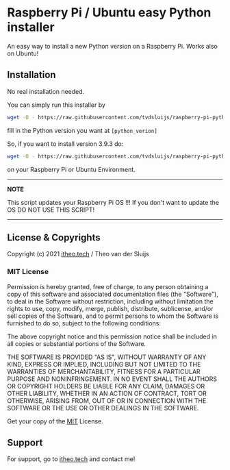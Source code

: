 
# Raspberry Pi / Ubuntu easy Python installer

An easy way to install a new Python version on a Raspberry Pi. Works also on Ubuntu!

## Installation

No real installation needed.

You can simply run this installer by

```bash
wget -O - https://raw.githubusercontent.com/tvdsluijs/raspberry-pi-python-sh-installer/main//python[python_verion].sh | sudo bash
```

fill in the Python version you want at `[python_verion]`

So, if you want to install version 3.9.3 do:

```bash
wget -O - https://raw.githubusercontent.com/tvdsluijs/raspberry-pi-python-sh-installer/main//python3.9.3.sh | sudo bash
```
on your Raspberry Pi or Ubuntu Environment.

---
**NOTE**

This script updates your Raspberry Pi OS !!! If you don't want to update the OS DO NOT USE THIS SCRIPT!

---

## License & Copyrights

Copyright (c) 2021 [itheo.tech](https://itheo.tech/) / Theo van der Sluijs



### MIT License
Permission is hereby granted, free of charge, to any person obtaining a copy
of this software and associated documentation files (the "Software"), to deal
in the Software without restriction, including without limitation the rights
to use, copy, modify, merge, publish, distribute, sublicense, and/or sell
copies of the Software, and to permit persons to whom the Software is
furnished to do so, subject to the following conditions:

The above copyright notice and this permission notice shall be included in all
copies or substantial portions of the Software.

THE SOFTWARE IS PROVIDED "AS IS", WITHOUT WARRANTY OF ANY KIND, EXPRESS OR
IMPLIED, INCLUDING BUT NOT LIMITED TO THE WARRANTIES OF MERCHANTABILITY,
FITNESS FOR A PARTICULAR PURPOSE AND NONINFRINGEMENT. IN NO EVENT SHALL THE
AUTHORS OR COPYRIGHT HOLDERS BE LIABLE FOR ANY CLAIM, DAMAGES OR OTHER
LIABILITY, WHETHER IN AN ACTION OF CONTRACT, TORT OR OTHERWISE, ARISING FROM,
OUT OF OR IN CONNECTION WITH THE SOFTWARE OR THE USE OR OTHER DEALINGS IN THE
SOFTWARE.

Get your copy of the [MIT](https://choosealicense.com/licenses/mit/) License.


## Support

For support, go to [itheo.tech](https://itheo.tech/) and contact me!